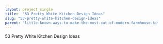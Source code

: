 ```yaml
---
layout: project_single
title:  "53 Pretty White Kitchen Design Ideas"
slug: "53-pretty-white-kitchen-design-ideas"
parent: "little-known-ways-to-make-the-most-out-of-modern-farmhouse-kitchen"
---
```

53 Pretty White Kitchen Design Ideas